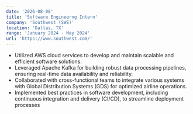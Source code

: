 ```yaml
---
date: '2026-08-08'
title: 'Software Engineerng Intern'
company: 'Southwest (SWE)'
location: 'Dallas, TX'
range: 'January 2024 - May 2024'
url: 'https://www.southwest.com/'
---
```


- Utilized AWS cloud services to develop and maintain scalable and efficient software solutions.
- Leveraged Apache Kafka for building robust data processing pipelines, ensuring real-time data availability and reliability.
- Collaborated with cross-functional teams to integrate various systems with Global Distribution Systems (GDS) for optimized airline operations.
- Implemented best practices in software development, including continuous integration and delivery (CI/CD), to streamline deployment processes
